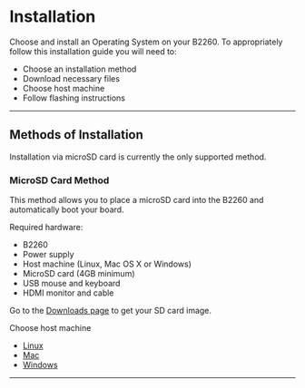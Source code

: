 # Installation

Choose and install an Operating System on your B2260. To appropriately follow this installation guide you will need to:

- Choose an installation method
- Download necessary files
- Choose host machine
- Follow flashing instructions

***

## Methods of Installation

Installation via microSD card is currently the only supported method.

### MicroSD Card Method

This method allows you to place a microSD card into the B2260 and automatically boot your board.

Required hardware:

- B2260
- Power supply
- Host machine (Linux, Mac OS X or Windows)
- MicroSD card (4GB minimum)
- USB mouse and keyboard
- HDMI monitor and cable

Go to the [Downloads page](../Downloads/README.md) to get your SD card image.

Choose host machine

- [Linux](LinuxSD.md)
- [Mac](MacSD.md)
- [Windows](WindowsSD.md)


***
